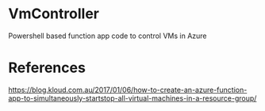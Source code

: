 # VmController
Powershell based function app code to control VMs in Azure

# References
https://blog.kloud.com.au/2017/01/06/how-to-create-an-azure-function-app-to-simultaneously-startstop-all-virtual-machines-in-a-resource-group/
